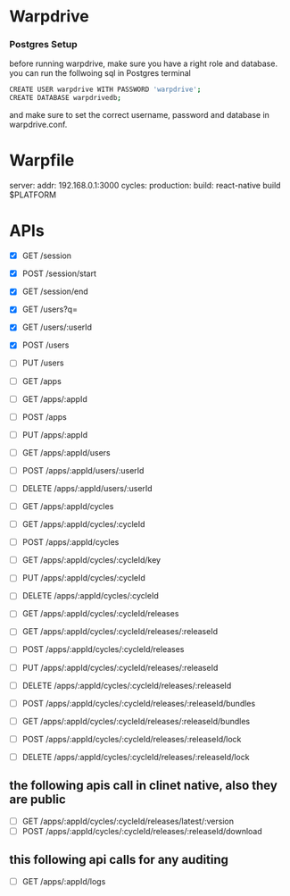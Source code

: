 # Warpdrive

### Postgres Setup

before running warpdrive, make sure you have a right role and database. you can run the follwoing sql in Postgres terminal

```bash
CREATE USER warpdrive WITH PASSWORD 'warpdrive';
CREATE DATABASE warpdrivedb;
```

and make sure to set the correct username, password and database in warpdrive.conf.

# Warpfile

server:
  addr: 192.168.0.1:3000
cycles:
  production:
    build: react-native build $PLATFORM

# APIs

- [x] GET       /session
- [x] POST      /session/start
- [x] GET       /session/end

- [x] GET       /users?q=
- [x] GET       /users/:userId
- [X] POST      /users
- [ ] PUT       /users

- [ ] GET       /apps
- [ ] GET       /apps/:appId
- [ ] POST      /apps
- [ ] PUT       /apps/:appId

- [ ] GET       /apps/:appId/users
- [ ] POST      /apps/:appId/users/:userId
- [ ] DELETE    /apps/:appId/users/:userId

- [ ] GET       /apps/:appId/cycles
- [ ] GET       /apps/:appId/cycles/:cycleId
- [ ] POST      /apps/:appId/cycles
- [ ] GET       /apps/:appId/cycles/:cycleId/key
- [ ] PUT       /apps/:appId/cycles/:cycleId
- [ ] DELETE    /apps/:appId/cycles/:cycleId

- [ ] GET       /apps/:appId/cycles/:cycleId/releases
- [ ] GET       /apps/:appId/cycles/:cycleId/releases/:releaseId
- [ ] POST      /apps/:appId/cycles/:cycleId/releases
- [ ] PUT       /apps/:appId/cycles/:cycleId/releases/:releaseId
- [ ] DELETE    /apps/:appId/cycles/:cycleId/releases/:releaseId
- [ ] POST      /apps/:appId/cycles/:cycleId/releases/:releaseId/bundles
- [ ] GET       /apps/:appId/cycles/:cycleId/releases/:releaseId/bundles
- [ ] POST      /apps/:appId/cycles/:cycleId/releases/:releaseId/lock
- [ ] DELETE    /apps/:appId/cycles/:cycleId/releases/:releaseId/lock

## the following apis call in clinet native, also they are public

- [ ] GET       /apps/:appId/cycles/:cycleId/releases/latest/:version
- [ ] POST      /apps/:appId/cycles/:cycleId/releases/:releaseId/download

## this following api calls for any auditing

- [ ] GET       /apps/:appId/logs
